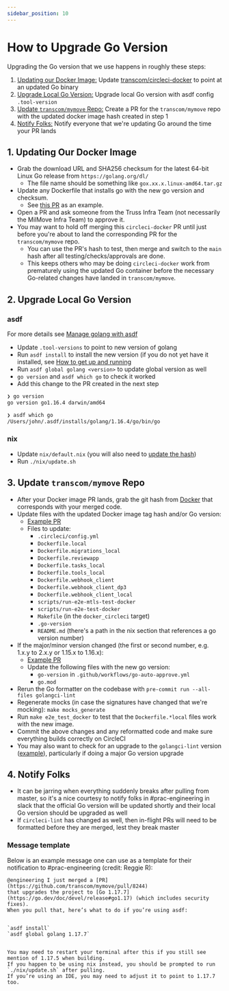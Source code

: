 ```yaml
---
sidebar_position: 10
---
```


# How to Upgrade Go Version

Upgrading the Go version that we use happens in roughly these steps:

 1. [Updating our Docker Image:](#1-updating-our-docker-image) Update [transcom/circleci-docker](https://github.com/transcom/circleci-docker) to point at an updated Go binary
 2. [Upgrade Local Go Version:](#2-upgrade-local-go-version) Upgrade local Go version with asdf config `.tool-version`
 3. [Update `transcom/mymove` Repo:](#3-update-transcommymove-repo) Create a PR for the `transcom/mymove` repo with the updated docker image hash created in step 1
 4. [Notify Folks:](#notify-folks) Notify everyone that we're updating Go around the time your PR lands


## 1. Updating Our Docker Image

- Grab the download URL and SHA256 checksum for the latest 64-bit Linux Go release from `https://golang.org/dl/`
  - The file name should be something like `gox.xx.x.linux-amd64.tar.gz`
- Update any Dockerfile that installs go with the new go version and checksum.
  - See [this PR](https://github.com/transcom/circleci-docker/pull/82) as an example.
- Open a PR and ask someone from the Truss Infra Team (not necessarily the MilMove Infra Team) to approve it.
- You may want to hold off merging this `circleci-docker` PR until just before you're about to land the corresponding PR for the `transcom/mymove` repo.
  - You can use the PR's hash to test, then merge and switch to the `main` hash after all testing/checks/approvals are done.
  - This keeps others who may be doing `circleci-docker` work from prematurely using the updated Go container before the necessary Go-related changes have landed in `transcom/mymove`.

## 2. Upgrade Local Go Version

### asdf

For more details see [Manage golang with asdf](manage-golang-with-asdf.md)

- Update `.tool-versions` to point to new version of golang
- Run `asdf install` to install the new version (if you do not yet have it installed, see [How to get up and running](manage-golang-with-asdf.md)
- Run `asdf global golang <version>` to update global version as well
- `go version` and `asdf which go` to check it worked
- Add this change to the PR created in the next step

```sh
❯ go version
go version go1.16.4 darwin/amd64

❯ asdf which go
/Users/john/.asdf/installs/golang/1.16.4/go/bin/go
```

### nix

- Update `nix/default.nix` (you will also need to [update the hash](https://ahobson.github.io/nix-package-search))
- Run `./nix/update.sh`

## 3. Update `transcom/mymove` Repo

- After your Docker image PR lands, grab the git hash from [Docker](https://hub.docker.com/r/milmove/circleci-docker) that corresponds with your merged code.
- Update files with the updated Docker image tag hash and/or Go version:
  - [Example PR](https://github.com/transcom/mymove/pull/6180)
  - Files to update:
    - `.circleci/config.yml`
    - `Dockerfile.local`
    - `Dockerfile.migrations_local`
    - `Dockerfile.reviewapp`
    - `Dockerfile.tasks_local`
    - `Dockerfile.tools_local`
    - `Dockerfile.webhook_client`
    - `Dockerfile.webhook_client_dp3`
    - `Dockerfile.webhook_client_local`
    - `scripts/run-e2e-mtls-test-docker`
    - `scripts/run-e2e-test-docker`
    - `Makefile` (in the `docker_circleci` target)
    - `.go-version`
    - `README.md` (there's a path in the nix section that references a go version number)
- If the major/minor version changed (the first or second number, e.g. 1.x.y to 2.x.y or 1.15.x to 1.16.x):
  - [Example PR](https://github.com/transcom/mymove/pull/4990)
  - Update the following files with the new go version:
    - `go-version` in `.github/workflows/go-auto-approve.yml`
    - `go.mod`
- Rerun the Go formatter on the codebase with `pre-commit run --all-files golangci-lint`
- Regenerate mocks (in case the signatures have changed that we're mocking): `make mocks_generate`
- Run `make e2e_test_docker` to test that the `Dockerfile.*local` files work  with the new image.
- Commit the above changes and any reformatted code and make sure everything builds correctly on CircleCI
- You may also want to check for an upgrade to the `golangci-lint` version ([example](https://github.com/transcom/mymove/pull/8327/files#r835384615)), particularly if doing a major Go version upgrade

## 4. Notify Folks

- It can be jarring when everything suddenly breaks after pulling from master, so it's a nice courtesy to notify folks in #prac-engineering in slack that the official Go version will be updated shortly and their local Go version should be upgraded as well
- If `circleci-lint` has changed as well, then in-flight PRs will need to be formatted before they are merged, lest they break master

### Message template
Below is an example message one can use as a template for their notification to #prac-engineering (credit: Reggie R):

```
@engineering I just merged a [PR](https://github.com/transcom/mymove/pull/8244) 
that upgrades the project to [Go 1.17.7](https://go.dev/doc/devel/release#go1.17) (which includes security fixes). 
When you pull that, here’s what to do if you’re using asdf:


`asdf install`
`asdf global golang 1.17.7`


You may need to restart your terminal after this if you still see mention of 1.17.5 when building.  
If you happen to be using nix instead, you should be prompted to run `./nix/update.sh` after pulling.  
If you’re using an IDE, you may need to adjust it to point to 1.17.7 too.  

```
